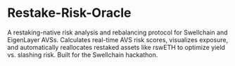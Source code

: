 # Restake-Risk-Oracle
A restaking-native risk analysis and rebalancing protocol for Swellchain and EigenLayer AVSs. Calculates real-time AVS risk scores, visualizes exposure, and automatically reallocates restaked assets like rswETH to optimize yield vs. slashing risk. Built for the Swellchain hackathon.

